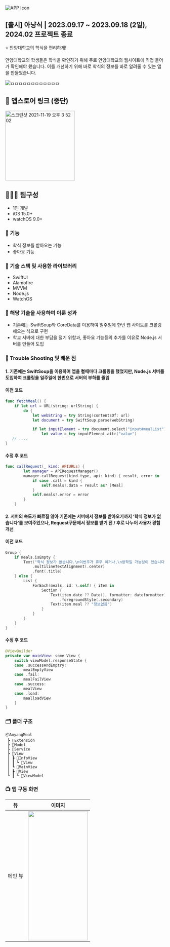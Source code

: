 
![APP Icon](https://github.com/Oreo-Mcflurry/AnyangMeal/assets/96654328/a4610c4e-b786-4d84-b5ad-fd18c4851956)

## [출시] 아냥식 | 2023.09.17 ~ 2023.09.18 (2일), 2024.02 프로젝트 종료

<aside>
⭐ 안양대학교의 학식을 편리하게!

안양대학교의 학생들은 학식을 확인하기 위해 주로 안양대학교의 웹사이트에 직접 들어가 확인해야 했습니다. 이를 개선하기 위해 바로 학식의 정보를 바로 알려줄 수 있는 앱을 만들었습니다.

</aside>

![ㅁㅁㅁㅁㅁㅁㅁㅁㅁㅁㅁㅁ](https://github.com/Oreo-Mcflurry/AnyangMeal/assets/96654328/c86aa0b1-6699-4d99-b30f-cb3ca2b4b2af)



## 🔗 앱스토어 링크 (중단)

[<img width="220" alt="스크린샷 2021-11-19 오후 3 52 02" src="https://user-images.githubusercontent.com/55099365/196023806-5eb7be0f-c7cf-4661-bb39-35a15146c33a.png">](https://apps.apple.com/kr/app/%EC%95%84%EB%83%A5%EC%8B%9D/id6466650207)

## 🧑‍🤝‍🧑 팀구성

- 1인 개발
- iOS 15.0+
- watchOS 9.0+

### 🥕 기능

- 학식 정보를 받아오는 기능
- 좋아요 기능

### 🔨 기술 스택 및 사용한 라이브러리

- SwiftUI
- Alamofire
- MVVM
- Node.js
- WatchOS

### 👏 해당 기술을 사용하며 이룬 성과

- 기존에는 SwiftSoup와 CoreData를 이용하여 일주일에 한번 웹 사이트를 크롤링 해오는 식으로 구현
- 학교 서버에 대한 부담을 덜기 위함과, 좋아요 기능등의 추가를 이유로 Node.js 서버를 만들어 도입

### 🌠 Trouble Shooting 및 배운 점

#### 1. 기존에는 SwiftSoup을 이용하여 앱을 켤때마다 크롤링을 했었지만, Node.js 서버를 도입하여 크롤링을 일주일에 한번으로 서버의 부하를 줄임

#### 이전 코드
~~~swift
func fetchMeal() {
    if let url = URL(string: urlString) {
        do {
            let webString = try String(contentsOf: url)
            let document = try SwiftSoup.parse(webString)

            if let inputElement = try document.select("input#mealList").last() {
                let value = try inputElement.attr("value")
   // ....
}
~~~

#### 수정 후 코드

~~~swift
func callRequest(_ kind: APIURLs) {
		let manager = APIRequestManager()
		manager.callRequest(kind.type, api: kind) { result, error in
			if case .call = kind {
				self.meals?.data = result as? [Meal]
			}
			self.meals?.error = error
		}
	}
~~~

#### 2. 서버의 속도가 빠르질 않아 기존에는 서버에서 정보를 받아오기까지 ‘학식 정보가 없습니다’를 보여주었으나, Request구문에서 정보를 받기 전 / 후로 나누어 사용자 경험 개선

#### 이전 코드
~~~swift
Group {
    if meals.isEmpty {
        Text("학식 정보가 없습니다.\n이번주가 휴무 이거나,\n방학일 가능성이 있습니다.\n\n\n그것도 아니라면\n개발자가 열심히 작업중입니다.")
            .multilineTextAlignment(.center)
            .font(.title)
    } else {
        List {
            ForEach(meals, id: \.self) { item in
                Section {
                    Text(item.date ?? Date(), formatter: dateformatter)
                        .foregroundStyle(.secondary)
                    Text(item.meal ?? "정보없음")
                }
            }
        }
    }
}
~~~

#### 수정 후 코드
~~~swift
@ViewBuilder
private var mainView: some View {
    switch viewModel.responseState {
    case .successAndEmptry:
        mealEmptyView
    case .fail:
        mealFailView
    case .success:
        mealView
    case .load:
        mealloadView
    }
}
~~~

### 🗂️ 폴더 구조

~~~
📦AnyangMeal
 ┣ 📂Extension
 ┣ 📂Model
 ┣ 📂Service
 ┣ 📂View
 ┃ ┣ 📂InfoView
 ┃ ┃ ┗ 📂View
 ┃ ┗ 📂MainView
 ┃ ┣ 📂View
 ┗ ┃ ┗ 📂ViewModel
~~~

### 📺 앱 구동 화면
| 뷰 | 이미지 |
| --- | --- |
| 메인 뷰 | <img src="https://github.com/Oreo-Mcflurry/AnyangMeal/assets/96654328/7b951b82-65d4-4bbc-958c-289bc0094ee7" width="188" height="408"> |

